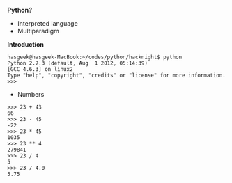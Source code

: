 **Python?**

- Interpreted language
- Multiparadigm

**Introduction**
```
hasgeek@hasgeek-MacBook:~/codes/python/hacknight$ python
Python 2.7.3 (default, Aug  1 2012, 05:14:39) 
[GCC 4.6.3] on linux2
Type "help", "copyright", "credits" or "license" for more information.
>>> 
```
- Numbers
```
>>> 23 + 43
66
>>> 23 - 45
-22
>>> 23 * 45
1035
>>> 23 ** 4
279841
>>> 23 / 4
5
>>> 23 / 4.0
5.75
```
